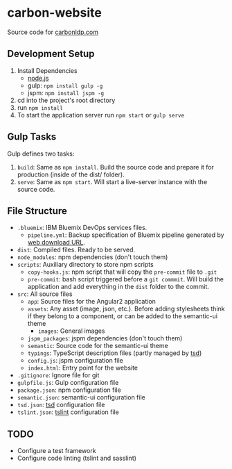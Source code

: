 # carbon-website
Source code for [carbonldp.com](https://carbonldp.com)

## Development Setup
1. Install Dependencies
    - [node.js](https://nodejs.org/en/)
    - gulp: `npm install gulp -g`
    - jspm: `npm install jspm -g`
2. cd into the project's root directory
3. run `npm install`
4. To start the application server run `npm start` or `gulp serve`

## Gulp Tasks

Gulp defines two tasks:

1. `build`: Same as `npm install`. Build the source code and prepare it for production (inside of the dist/ folder).
2. `serve`: Same as `npm start`. Will start a live-server instance with the source code.

## File Structure
- `.bluemix`: IBM Bluemix DevOps services files.
  - `pipeline.yml`: Backup specification of Bluemix pipeline generated by [web download URL](https://hub.jazz.net/pipeline/carbonldp/website/yaml﻿).
- `dist`: Compiled files. Ready to be served.
- `node_modules`: npm dependencies (don't touch them)
- `scripts`: Auxiliary directory to store npm scripts
    - `copy-hooks.js`: npm script that will copy the `pre-commit` file to `.git`
    - `pre-commit`: bash script triggered before a `git commmit`. Will build the application and add everything in the `dist` folder to the commit.
- `src`: All source files
    - `app`: Source files for the Angular2 application
    - `assets`: Any asset (image, json, etc.). Before adding stylesheets think if they belong to a component, or can be added to the semantic-ui theme
        - `images`: General images
    - `jspm_packages`: jspm dependencies (don't touch them)
    - `semantic`: Source code for the semantic-ui theme
    - `typings`: TypeScript description files (partly managed by [tsd](https://github.com/DefinitelyTyped/tsd))
    - `config.js`: jspm configuration file
    - `index.html`: Entry point for the website
- `.gitignore`: Ignore file for git
- `gulpfile.js`: Gulp configuration file
- `package.json`: npm configuration file
- `semantic.json`: semantic-ui configuration file
- `tsd.json`: [tsd](https://github.com/DefinitelyTyped/tsd) configuration file
- `tslint.json`: [tslint](https://github.com/palantir/tslint) configuration file

## TODO
- Configure a test framework
- Configure code linting (tslint and sasslint)
